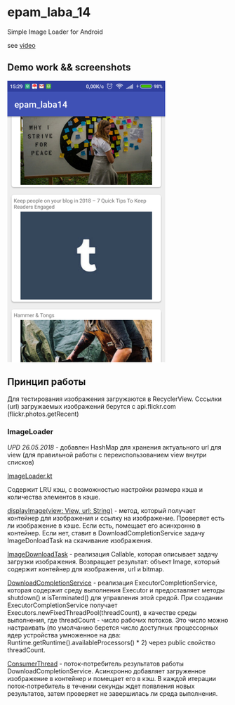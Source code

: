 # epam_laba_14
Simple Image Loader for Android

see [video](https://youtu.be/MDrmUoquNq0)

## Demo work && screenshots

<img alt="img1" src="img/img1.png">

## Принцип работы

Для тестирования изображения загружаются в RecyclerView. Сссылки (url) загружаемых изображений берутся с api.flickr.com (flickr.photos.getRecent) 

### ImageLoader

*UPD 26.05.2018* - добавлен HashMap для хранения актуального url для view (для правильной работы с переиспользованием view внутри списков) 

[ImageLoader.kt](https://github.com/ziginsider/epam_laba_14/blob/develop/app/src/main/java/io/github/ziginsider/epam_laba14/ImageLoader.kt)

Содержит LRU кэш, с возможностью настройки размера кэша и количества элементов в кэше. 

[displayImage(view: View, url: String)](https://github.com/ziginsider/epam_laba_14/blob/develop/app/src/main/java/io/github/ziginsider/epam_laba14/ImageLoader.kt#L85) - метод, который получает контейнер для изображения и ссылку на изображение. Проверяет есть ли изображение в кэше. Если есть, помещает его асинхронно в контейнер. Если нет, ставит в DownloadCompletionService задачу ImageDonloadTask на скачивание изображения.

[ImageDownloadTask](https://github.com/ziginsider/epam_laba_14/blob/develop/app/src/main/java/io/github/ziginsider/epam_laba14/ImageLoader.kt#L106) - реализация Callable<Image>, которая описывает задачу загрузки изображения. Возвращает результат: объект Image, который содержит контейнер для изображения, url и bitmap.

[DownloadCompletionService](https://github.com/ziginsider/epam_laba_14/blob/develop/app/src/main/java/io/github/ziginsider/epam_laba14/ImageLoader.kt#L147) - реализация ExecutorCompletionService<Image>, которая содержит среду выполнения Executor и предоставляет методы shutdown() и isTerminated() для управления этой средой. При создании ExecutorCompletionService получает Executors.newFixedThreadPool(threadCount), в качестве среды выполнения, где threadCount - число рабочих потоков. Это число можно настраивать (по умолчанию берется число доступных процессорных ядер устройства умноженное на два: Runtime.getRuntime().availableProcessors() * 2) через public свойство threadCount.
  
[ConsumerThread](https://github.com/ziginsider/epam_laba_14/blob/develop/app/src/main/java/io/github/ziginsider/epam_laba14/ImageLoader.kt#L162) - поток-потребитель результатов работы DownloadCompletionService. Асинхронно добавляет загруженное изображение в контейнер и помещает его в кэш. В каждой итерации поток-потребитель в течении секунды ждет появления новых результатов, затем проверяет не завершилась ли среда выполнения.



